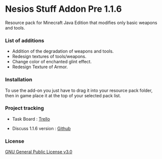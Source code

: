 # Nesios Stuff Addon Pre 1.1.6

Resource pack for Minecraft Java Edition that modifies only basic weapons and tools.

### List of additions

- Addition of the degradation of weapons and tools.
- Redesign textures of tools/weapons.
- Change color of enchanted glint effect.
- Redesign Texture of Armor.

### Installation

To use the add-on you just have to drag it into your resource pack folder, then in game place it at the top of your selected pack list.

### Project tracking

- Task Board : [Trello](https://trello.com/b/YKjshhmy/public-task-board)

- Discuss 1.1.6 version : [Github](https://github.com/N3siOS/Nesios_Stuff_Addon/discussions/3)
### License

[GNU General Public License v3.0](https://choosealicense.com/licenses/gpl-3.0/)
